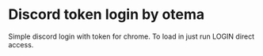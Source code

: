 # Discord token login by otema 
Simple discord login with token for chrome.
To load in just run LOGIN direct access.
